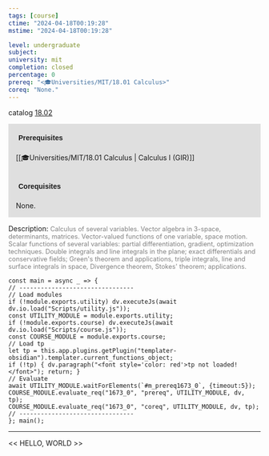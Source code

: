 ```yaml
---
tags: [course]
ctime: "2024-04-18T00:19:28"
mstime: "2024-04-18T00:19:28"

level: undergraduate
subject: 
university: mit
completion: closed
percentage: 0
prereq: "<🎓Universities/MIT/18.01 Calculus>"
coreq: "None."
---
```


catalog [18.02](http://student.mit.edu/catalog/m18a.html#18.02)

<span style="display: block; padding: 15px; background-color: rgb(100, 100, 100, 0.2);"><font id="m_prereq1673_0" style="display: block; font-family: Arial, sans-serif; font-weight: bold; padding: 5px">Prerequisites</font><br><span id="prereq1673_0">[[🎓Universities/MIT/18.01 Calculus | Calculus I (GIR)]]</span></span>
<span style="display: block; padding: 15px; background-color: rgb(100, 100, 100, 0.2);"><font id="m_coreq1673_0" style="display: block; font-family: Arial, sans-serif; font-weight: bold; padding: 5px">Corequisites</font><br><span id="coreq1673_0">None.</span></span>

<font style="">Description:</font>
<font style="color: grey; font-size: 0.8rem;">Calculus of several variables. Vector algebra in 3-space, determinants, matrices. Vector-valued functions of one variable, space motion. Scalar functions of several variables: partial differentiation, gradient, optimization techniques. Double integrals and line integrals in the plane; exact differentials and conservative fields; Green's theorem and applications, triple integrals, line and surface integrals in space, Divergence theorem, Stokes' theorem; applications.</font>

```dataviewjs
const main = async _ => {
// --------------------------------
// Load modules
if (!module.exports.utility) dv.executeJs(await dv.io.load("Scripts/utility.js"));
const UTILITY_MODULE = module.exports.utility;
if (!module.exports.course) dv.executeJs(await dv.io.load("Scripts/course.js"));
const COURSE_MODULE = module.exports.course;
// Load tp
let tp = this.app.plugins.getPlugin("templater-obsidian").templater.current_functions_object;
if (!tp) { dv.paragraph("<font style='color: red'>tp not loaded!</font>"); return; }
// Evaluate
await UTILITY_MODULE.waitForElements(`#m_prereq1673_0`, {timeout:5});
COURSE_MODULE.evaluate_req("1673_0", "prereq", UTILITY_MODULE, dv, tp);
COURSE_MODULE.evaluate_req("1673_0", "coreq", UTILITY_MODULE, dv, tp);
// --------------------------------
}; main();
```

---

<< HELLO, WORLD >>
